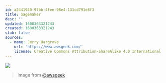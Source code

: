 ```yaml
---
id: a2441940-97bb-4fee-98e4-131cd791e8f3
title: Sagemaker
desc: ''
updated: 1600363321243
created: 1600363321243
stub: false
sources:
  - name: Jerry Hargrove
    url: 'https://www.awsgeek.com/'
    license: Creative Commons Attribution-ShareAlike 4.0 International License
---
```

![](/assets/images/Amazon-SageMaker_en.jpg)
> Image from [@awsgeek](https://www.awsgeek.com/Amazon-SageMaker/)
